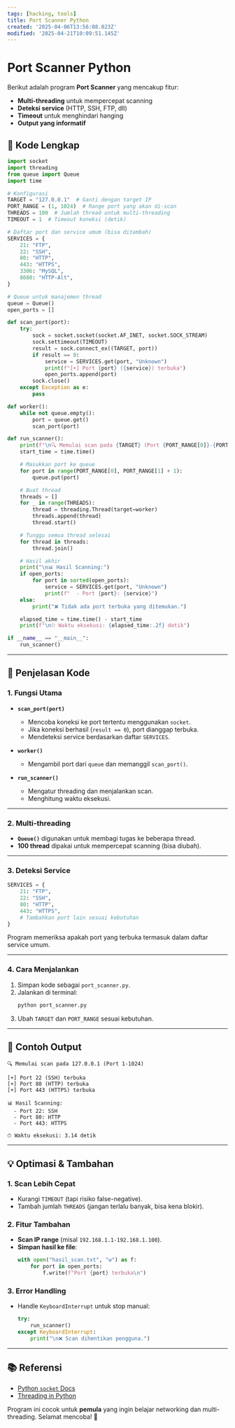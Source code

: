```yaml
---
tags: [hacking, tools]
title: Port Scanner Python
created: '2025-04-06T13:56:08.023Z'
modified: '2025-04-21T10:09:51.145Z'
---
```


# Port Scanner Python

Berikut adalah program **Port Scanner** yang mencakup fitur:
- **Multi-threading** untuk mempercepat scanning
- **Deteksi service** (HTTP, SSH, FTP, dll)
- **Timeout** untuk menghindari hanging
- **Output yang informatif**

## **📌 Kode Lengkap**
```python
import socket
import threading
from queue import Queue
import time

# Konfigurasi
TARGET = "127.0.0.1"  # Ganti dengan target IP
PORT_RANGE = (1, 1024)  # Range port yang akan di-scan
THREADS = 100  # Jumlah thread untuk multi-threading
TIMEOUT = 1  # Timeout koneksi (detik)

# Daftar port dan service umum (bisa ditambah)
SERVICES = {
    21: "FTP",
    22: "SSH",
    80: "HTTP",
    443: "HTTPS",
    3306: "MySQL",
    8080: "HTTP-Alt",
}

# Queue untuk manajemen thread
queue = Queue()
open_ports = []

def scan_port(port):
    try:
        sock = socket.socket(socket.AF_INET, socket.SOCK_STREAM)
        sock.settimeout(TIMEOUT)
        result = sock.connect_ex((TARGET, port))
        if result == 0:
            service = SERVICES.get(port, "Unknown")
            print(f"[+] Port {port} ({service}) terbuka")
            open_ports.append(port)
        sock.close()
    except Exception as e:
        pass

def worker():
    while not queue.empty():
        port = queue.get()
        scan_port(port)

def run_scanner():
    print(f"\n🔍 Memulai scan pada {TARGET} (Port {PORT_RANGE[0]}-{PORT_RANGE[1]})")
    start_time = time.time()

    # Masukkan port ke queue
    for port in range(PORT_RANGE[0], PORT_RANGE[1] + 1):
        queue.put(port)

    # Buat thread
    threads = []
    for _ in range(THREADS):
        thread = threading.Thread(target=worker)
        threads.append(thread)
        thread.start()

    # Tunggu semua thread selesai
    for thread in threads:
        thread.join()

    # Hasil akhir
    print("\n📊 Hasil Scanning:")
    if open_ports:
        for port in sorted(open_ports):
            service = SERVICES.get(port, "Unknown")
            print(f"  - Port {port}: {service}")
    else:
        print("❌ Tidak ada port terbuka yang ditemukan.")

    elapsed_time = time.time() - start_time
    print(f"\n⏱ Waktu eksekusi: {elapsed_time:.2f} detik")

if __name__ == "__main__":
    run_scanner()
```

---

## **📌 Penjelasan Kode**
### **1. Fungsi Utama**
- **`scan_port(port)`**  
  - Mencoba koneksi ke port tertentu menggunakan `socket`.  
  - Jika koneksi berhasil (`result == 0`), port dianggap terbuka.  
  - Mendeteksi service berdasarkan daftar `SERVICES`.  

- **`worker()`**  
  - Mengambil port dari `queue` dan memanggil `scan_port()`.  

- **`run_scanner()`**  
  - Mengatur threading dan menjalankan scan.  
  - Menghitung waktu eksekusi.  

---

### **2. Multi-threading**
- **`Queue()`** digunakan untuk membagi tugas ke beberapa thread.  
- **100 thread** dipakai untuk mempercepat scanning (bisa diubah).  

---

### **3. Deteksi Service**
```python
SERVICES = {
    21: "FTP",
    22: "SSH",
    80: "HTTP",
    443: "HTTPS",
    # Tambahkan port lain sesuai kebutuhan
}
```
Program memeriksa apakah port yang terbuka termasuk dalam daftar service umum.

---

### **4. Cara Menjalankan**
1. Simpan kode sebagai `port_scanner.py`.
2. Jalankan di terminal:
   ```bash
   python port_scanner.py
   ```
3. Ubah `TARGET` dan `PORT_RANGE` sesuai kebutuhan.

---

## **🚀 Contoh Output**
```
🔍 Memulai scan pada 127.0.0.1 (Port 1-1024)

[+] Port 22 (SSH) terbuka
[+] Port 80 (HTTP) terbuka
[+] Port 443 (HTTPS) terbuka

📊 Hasil Scanning:
  - Port 22: SSH
  - Port 80: HTTP
  - Port 443: HTTPS

⏱ Waktu eksekusi: 3.14 detik
```

---

## **💡 Optimasi & Tambahan**
### **1. Scan Lebih Cepat**
- Kurangi `TIMEOUT` (tapi risiko false-negative).  
- Tambah jumlah `THREADS` (jangan terlalu banyak, bisa kena blokir).  

### **2. Fitur Tambahan**
- **Scan IP range** (misal `192.168.1.1-192.168.1.100`).  
- **Simpan hasil ke file**:
  ```python
  with open("hasil_scan.txt", "w") as f:
      for port in open_ports:
          f.write(f"Port {port} terbuka\n")
  ```

### **3. Error Handling**
- Handle `KeyboardInterrupt` untuk stop manual:
  ```python
  try:
      run_scanner()
  except KeyboardInterrupt:
      print("\n❌ Scan dihentikan pengguna.")
  ```

---

## **📚 Referensi**
- [Python `socket` Docs](https://docs.python.org/3/library/socket.html)  
- [Threading in Python](https://realpython.com/intro-to-python-threading/)  

Program ini cocok untuk **pemula** yang ingin belajar networking dan multi-threading. Selamat mencoba! 🚀
